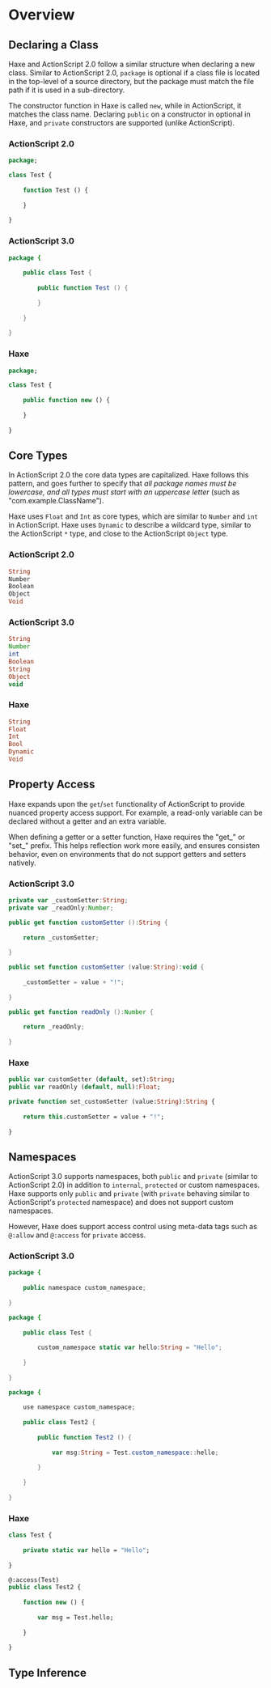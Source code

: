 # Overview

## Declaring a Class

Haxe and ActionScript 2.0 follow a similar structure when declaring a new class. Similar to ActionScript 2.0, `package` is optional if a class file is located in the top-level of a source directory, but the package must match the file path if it is used in a sub-directory.

The constructor function in Haxe is called `new`, while in ActionScript, it matches the class name. Declaring `public` on a constructor in optional in Haxe, and `private` constructors are supported (unlike ActionScript).

### ActionScript 2.0

```haxe
package;

class Test {
    
    function Test () {
        
    }
    
}
```

### ActionScript 3.0

```ActionScript
package {
    
    public class Test {
        
        public function Test () {
            
        }
        
    }
    
}
```

### Haxe

```haxe
package;

class Test {
    
    public function new () {
        
    }
    
}
```

## Core Types

In ActionScript 2.0 the core data types are capitalized. Haxe follows this pattern, and goes further to specify that _all package names must be lowercase, and all types must start with an uppercase letter_ (such as "com.example.ClassName").

Haxe uses `Float` and `Int` as core types, which are similar to `Number` and `int` in ActionScript. Haxe uses `Dynamic` to describe a wildcard type, similar to the ActionScript `*` type, and close to the ActionScript `Object` type.

### ActionScript 2.0

```haxe
String
Number
Boolean
Object
Void
```

### ActionScript 3.0

```ActionScript
String
Number
int
Boolean
String
Object
void
```

### Haxe

```haxe
String
Float
Int
Bool
Dynamic
Void
```

## Property Access

Haxe expands upon the `get`/`set` functionality of ActionScript to provide nuanced property access support. For example, a read-only variable can be declared without a getter and an extra variable.

When defining a getter or a setter function, Haxe requires the "get\_" or "set\_" prefix. This helps reflection work more easily, and ensures consisten behavior, even on environments that do not support getters and setters natively.

### ActionScript 3.0

```ActionScript 
private var _customSetter:String;
private var _readOnly:Number;

public get function customSetter ():String {
    
    return _customSetter;
    
}

public set function customSetter (value:String):void {
    
    _customSetter = value + "!";
    
}

public get function readOnly ():Number {
    
    return _readOnly;
    
}
```

### Haxe

```haxe
public var customSetter (default, set):String;
public var readOnly (default, null):Float;

private function set_customSetter (value:String):String {
    
    return this.customSetter = value + "!";
    
}
```

## Namespaces

ActionScript 3.0 supports namespaces, both `public` and `private` (similar to ActionScript 2.0) in addition to `internal`, `protected` or custom namespaces. Haxe supports only `public` and `private` (with `private` behaving similar to ActionScript's `protected` namespace) and does not support custom namespaces.

However, Haxe does support access control using meta-data tags such as `@:allow` and `@:access` for `private` access. 

### ActionScript 3.0

```ActionScript
package {
    
    public namespace custom_namespace;
    
}
```
```ActionScript
package {
    
    public class Test {
        
        custom_namespace static var hello:String = "Hello";
        
    }
    
}
```
```ActionScript
package {
    
    use namespace custom_namespace;
    
    public class Test2 {
        
        public function Test2 () {
            
            var msg:String = Test.custom_namespace::hello;
            
        }
        
    }
    
}
```

### Haxe

```haxe
class Test {
    
    private static var hello = "Hello";
    
}
```
```haxe
@:access(Test)
public class Test2 {
    
    function new () {
        
        var msg = Test.hello;
        
    }
    
}
```

## Type Inference


